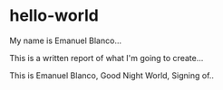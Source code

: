 # hello-world

My name is Emanuel Blanco... 

This is a written report of what I'm going to create...

This is Emanuel Blanco, Good Night World, Signing of..
